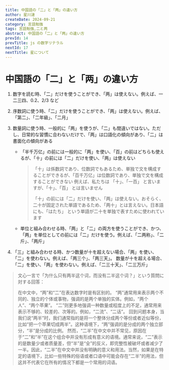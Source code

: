 ```yaml
---
title: 中国語の「二」と「两」の違い方
author: 星川漣
createDate: 2024-09-21
category: 言語勉強
tags: 言語勉強,二と两
abstract: 中国語の「二」と「两」の違い方
prevId: 14
prevTitle: js の数字リテラル
nextId: 17
nextTitle: 星について
---
```


# 中国語の「二」と「两」の違い方

1. 数字を読む時、「二」だけを使うことができ、「两」は使えない。例えば、一二三四、0.2、2/3 など

2. 序数詞に使う時、「二」だけを使うことができ、「两」は使えない。例えば、「第二」、「二年級」、「二月」

3. 数量詞に使う時、一般的に「两」を使うが、「二」も間違いではない。ただし、日常的な習慣に合わないだけで、「两」は口語化の傾向があり、「二」は書面化の傾向がある

    - 「半千万亿」の前には一般的に「两」を使い、「百」の前はどちらも使えるが、「十」の前には「二」だけを使い、「两」は使えない

        > 「十」は係数詞であり、位数詞でもあるため、単独で文を構成することができるが、「百千万亿」は位数詞であり、単独で文を構成することができない
        > 例えば、私たちは 「十」、「一百」 と言いますが、「十」、「百」 とは言いません
        >
        > 「十」の前には「二」だけを使い、「两」は使えない。おそらく、二十が固定された単語であるため、「两十」とは言えない。日本語にも、「はたち」 という単語が二十を単独で表すために使われています

    - 単位と組み合わせる時、「两」と「二」の両方を使うことができ、かつ、「两」を単位としての前には「二」だけを使う。例えば、「二两称」、「二斤」、「两斤」

4. 「三」と組み合わせる時、かつ数量が十を超えない場合、「两」を使い、「二」を使わない。例えば、「两三个」、「两三天」。
   数量が十を超える場合、「二」を使い、「两」を使わない。例えば、「二三十天」、「二三万斤」

> 文心一言で「为什么只有两半这个词，而没有二半这个词？」という質問に対する回答：
>
> 在中文中，“两”和“二”在表达数字时是有区别的。 “两”通常用来表示两个不同的、独立的个体或事物，强调的是两个单独的实体。例如，“两个人”、“两个苹果”。 “二”则更多地强调一种数量或程度上的不足，通常用来表示不够的、较差的、次等的。例如，“二流”、“二话”。 回到问题本身，当我们说“两半”时，我们通常指的是将一个整体分成两个等份或者近似等份，比如“把一个苹果切成两半”。这种语境下，“两”强调的是分成的两个独立部分，“半”是分成的比例。 然而，“二半”在中文中并不常见，原因在于“二”和“半”在这个组合中并没有形成有意义的语境。通常来说，“二”表示的是数量少或者质量差，但“半”是“全”的反义，即完整性被破坏或者减少了一半。因此，“二半”在中文中并没有明确的意义和用法。当然，如果是在特定的语境下，比如一些特殊的俗语或者口语中可能会存在“二半”的用法，但这并不代表它在所有的情况下都是一个常用的词语。

